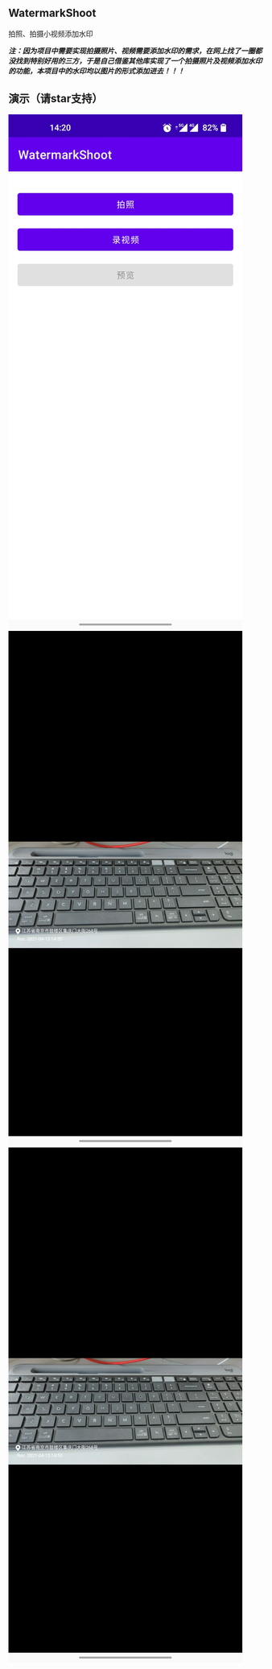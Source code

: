 ## WatermarkShoot
拍照、拍摄小视频添加水印

***注：因为项目中需要实现拍摄照片、视频需要添加水印的需求，在网上找了一圈都没找到特别好用的三方，于是自己借鉴其他库实现了一个拍摄照片及视频添加水印的功能，本项目中的水印均以图片的形式添加进去！！！***

## 演示（请star支持）

![](https://github.com/Roc0323/WatermarkShoot/blob/master/screenshot/pic1.jpg?raw=true)
![](https://github.com/Roc0323/WatermarkShoot/blob/master/screenshot/pic2.jpg?raw=true)
![](https://github.com/Roc0323/WatermarkShoot/blob/master/screenshot/pic2.jpg?raw=true)